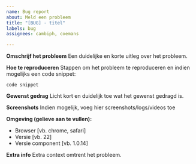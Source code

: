 ```yaml
---
name: Bug report
about: Meld een probleem
title: "[BUG] - titel"
labels: bug
assignees: cambiph, coemans

---
```


**Omschrijf het probleem**
Een duidelijke en korte uitleg over het probleem.

**Hoe te reproduceren**
Stappen om het probleem te reproduceren en indien mogelijks een code snippet:

`code snippet`

**Gewenst gedrag**
Licht kort en duidelijk toe wat het gewenst gedragd is.

**Screenshots**
Indien mogelijk, voeg hier screenshots/logs/videos toe

**Omgeving (gelieve aan te vullen):**
 - Browser [vb. chrome, safari]
 - Versie [vb. 22]
 - Versie component [vb. 1.0.14]

**Extra info**
Extra context omtrent het probleem.

